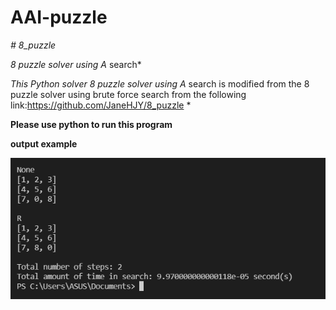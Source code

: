 # AAI-puzzle

*# 8_puzzle*  

*8 puzzle solver using A* search*  

*This Python solver 8 puzzle solver using A* search is modified from the 8 puzzle solver using brute force search from the following link:https://github.com/JaneHJY/8_puzzle
*  

**Please use python to run this program**  

**output example**  

![GITHUB]( https://github.com/sjcross23/AAI-puzzle/blob/main/output.png "output.png")  
